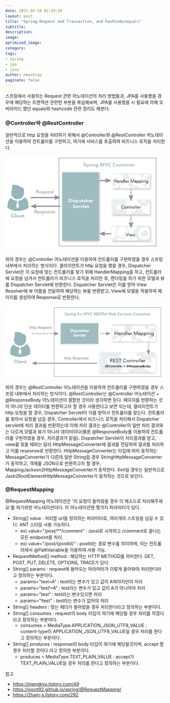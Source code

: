 ```yaml
---
date: 2021-04-20 02:29:39
layout: post
title: "Spring-Request and Transaction, and hashCode/equals"
subtitle:
description:
image:
optimized_image:
category:
tags:
- spring
- jpa
- java
author: newvelop
paginate: false
---
```

스프링에서 사용하는 Request 관련 어노테이션의 처리 방법들과, JPA를 사용했을 경우에 해당하는 트랜잭션 관련한 부분을 복습해보며, JPA를 사용했을 시 필요에 의해 오버라이드 했던 equals와 hashcode 관련 정리도 해본다.

### @Controller와 @RestController
일반적으로 http 요청을 처리하기 위해서 @Controller와 @RestController 어노테이션을 이용하여 컨트롤러를 구현하고, 여기에 서비스를 호출하여 비즈니스 로직을 처리한다.

![screensh](../assets/img/2021-04-20-Spring---Request-and-Transaction/controller.png)

위의 경우는 @Controller 어노테이션을 이용하여 컨트롤러를 구현하였을 경우 스프링 내부에서 처리하는 방식이다. 클라이언트가 http 요청을 했을 경우, Dispatcher Servlet은 이 요청에 맞는 컨트롤러를 찾기 위해 HandlerMapping을 하고, 컨트롤러에 요청을 넘겨서 컨트롤러가 비즈니스 로직을 처리한 후, 랜더링을 하기 위한 모델과 뷰를 Dispatcher Servlet에 반환한다. Dispatcher Servlet은 이를 받아 View Resolver에 뷰 이름을 전달하여 해당하는 뷰를 반환받고, View에 모델을 적용하여 페이지를 생성하여 Response로 반환한다.

![screensh](../assets/img/2021-04-20-Spring---Request-and-Transaction/restController.png)

위의 경우는 @RestController 어노테이션을 이용하여 컨트롤러를 구현하였을 경우 스프링 내부에서 처리하는 방식이다.
@RestController는 @Controller 어노테이션 + @ResponseBody 어노테이션이 결합한 것이라 생각하면 된다. 페이지를 반환하는 것이 아니라 단순 데이터를 반환하고자 할 경우 사용한다고 보면 되는데, 클라이언트가 http 요청을 할 경우, Dispatcher Servlet이 이를 받아서 컨트롤러를 찾는다. 컨트롤러를 찾아서 요청을 넘길 경우, Controller에서 비즈니스 로직을 처리해서 Dispatcher servlet에 처리 결과를 반환하는데 이때 처리 결과는 @Controller의 일반 처리 결과와는 다르게 모델과 뷰가 아니라 데이터이다(물론 @ResponseBody를 이용하여 컨트롤러를 구현하였을 경우, 처리결과가 같음). Dispatcher Servlet이 처리결과를 받고, view를 찾을 때와는 달리 HttpMessageConverter에 결과를 전달하여 결과를 처리하고 이를 response로 반환한다. HttpMessageConverter는 타입에 따라 동작하는 MessageConverter가 다른데 일반 String일 경우 StringHttpMessageConverter가 동작하고, 객체를 JSON으로 반환하고자 할 경우,  MappingJackson2HttpMessageConverter가 동작한다. Xml일 경우는 일반적으로 Jaxb2RootElementHttpMessageConverter가 동작하는 것으로 보인다.


### @RequestMapping
@RequestMapping 어노테이션은 '이 요청이 들어왔을 경우 이 메소드로 처리해주세요'를 하기위한 어노테이션이다. 이 어노테이션엔 몇가지 파라미터가 있다.

- String[] value : 처리할 url을 정의하는 파라미터로, 여러개의 스트링을 넘길 수 있다. ANT 스타일 사용 가능하다.
  - ex) value="/post/**/comment" : /post로 시작하고 /comment로 끝나는 모든 endpoint를 처리. 
  - ex) value="/post/{postId}" : postId는 경로 변수를 의미하며, 이는 컨트롤러에서 @PathVariable을 이용하여 사용 가능.
- RequestMethod[] method : 해당하는 HTTP METHOD를 의미한다. GET, POST, PUT, DELETE, OPTIONS, TRACE가 있다.
- String[] params : request에 들어오는 파라미터가 이렇게 들어와야 처리한다라고 정의하는 부분이다.
  - params="test=A" : test라는 변수가 있고 값이 A여야지만이 처리
  - params="test!=A" : test라는 변수가 있고 값이 A가 아니어야 처리
  - params="test" : test라는 변수있으면 처리
  - params="!test" : test라는 변수가 없어야 처리
- String[] headers : 맞는 헤더가 들어왔을 경우 처리한다라고 정의하는 부분이다.
- String[] consumes : request의 body 타입이 여기에 해당될 경우 처리를 하겠다 라고 정의하는 부분이다.
  - consumes = MediaType.APPLICATION_JSON_UTF8_VALUE : content-type이 APPLICATION_JSON_UTF8_VALUE일 경우 처리를 한다고 정의하는 부분이다.
- String[] produces : response의 body 타입이 여기에 해당될것이며, accept 할경우 처리할 것이다 라고 정의한 부분이다.
  - produces = MediaType.TEXT_PLAIN_VALUE : accept가 TEXT_PLAIN_VALUE일 경우 처리를 한다고 정의하는 부분이다.



참고
- https://mangkyu.tistory.com/49
- https://joont92.github.io/spring/@RequestMapping/
- https://2ham-s.tistory.com/292